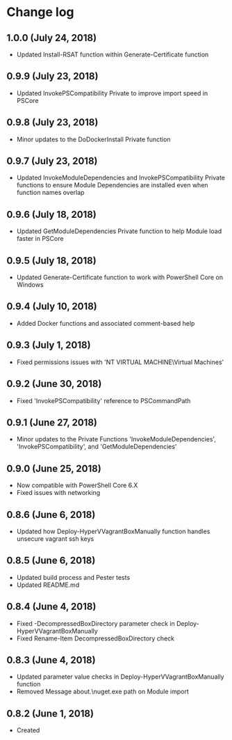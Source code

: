 # Change log

## 1.0.0 (July 24, 2018)

- Updated Install-RSAT function within Generate-Certificate function

## 0.9.9 (July 23, 2018)

- Updated InvokePSCompatibility Private to improve import speed in PSCore

## 0.9.8 (July 23, 2018)

- Minor updates to the DoDockerInstall Private function

## 0.9.7 (July 23, 2018)

- Updated InvokeModuleDependencies and InvokePSCompatibility Private functions to ensure Module Dependencies are installed even when function names overlap

## 0.9.6 (July 18, 2018)

- Updated GetModuleDependencies Private function to help Module load faster in PSCore

## 0.9.5 (July 18, 2018)

- Updated Generate-Certificate function to work with PowerShell Core on Windows

## 0.9.4 (July 10, 2018)

- Added Docker functions and associated comment-based help

## 0.9.3 (July 1, 2018)

- Fixed permissions issues with 'NT VIRTUAL MACHINE\Virtual Machines'

## 0.9.2 (June 30, 2018)

- Fixed 'InvokePSCompatibility' reference to PSCommandPath

## 0.9.1 (June 27, 2018)

- Minor updates to the Private Functions 'InvokeModuleDependencies', 'InvokePSCompatibility', and 'GetModuleDependencies'

## 0.9.0 (June 25, 2018)

- Now compatible with PowerShell Core 6.X
- Fixed issues with networking

## 0.8.6 (June 6, 2018)

- Updated how Deploy-HyperVVagrantBoxManually function handles unsecure vagrant ssh keys

## 0.8.5 (June 6, 2018)

- Updated build process and Pester tests
- Updated README.md

## 0.8.4 (June 4, 2018)

- Fixed -DecompressedBoxDirectory parameter check in Deploy-HyperVVagrantBoxManually
- Fixed Rename-Item DecompressedBoxDirectory check

## 0.8.3 (June 4, 2018)

- Updated parameter value checks in Deploy-HyperVVagrantBoxManually function
- Removed Message about.\nuget.exe path on Module import

## 0.8.2 (June 1, 2018)

- Created

